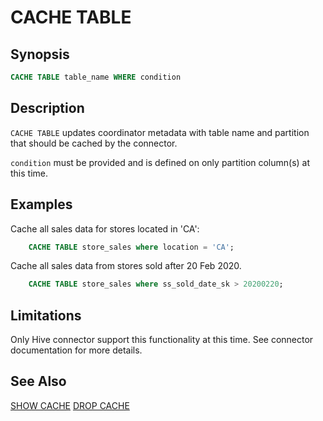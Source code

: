 
CACHE TABLE
===========

Synopsis
--------

``` sql
CACHE TABLE table_name WHERE condition
```

Description
-----------

`CACHE TABLE` updates coordinator metadata with table name and partition that should be cached by the connector.

`condition` must be provided and is defined on only partition column(s) at this time. 

Examples
--------

Cache all sales data for stores located in 'CA':

``` sql
    CACHE TABLE store_sales where location = 'CA';
```
Cache all sales data from stores sold after 20 Feb 2020.
 
``` sql 
    CACHE TABLE store_sales where ss_sold_date_sk > 20200220;
```
 
Limitations
-----------

Only Hive connector support this functionality at this time. See connector documentation for more details.

See Also
--------

[SHOW CACHE](./show-cache.md)
[DROP CACHE](./drop-cache.md)
